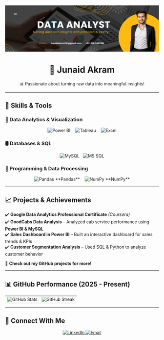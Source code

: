 ![logo](https://github.com/JunaidAkram0/Junaid-Akram-/blob/main/banner2.png)
<h1 align="center">👋 Junaid Akram</h1>

<p align="center">
  📊 Passionate about turning raw data into meaningful insights!
</p>

---

## 🚀 Skills & Tools  

### 📌 Data Analytics & Visualization  
<p align="center">
  <img src="https://img.icons8.com/color/50/power-bi.png" alt="Power BI"/>  &nbsp;&nbsp;
  <img src="https://img.icons8.com/color/50/tableau-software.png" alt="Tableau"/> &nbsp;&nbsp;
  <img src="https://img.icons8.com/color/50/microsoft-excel-2019.png" alt="Excel"/> 
</p>

### 🛢 Databases & SQL  
<p align="center">
  <img src="https://img.icons8.com/color/50/mysql.png" alt="MySQL"/>&nbsp;&nbsp;
  <img src="https://img.icons8.com/color/50/microsoft-sql-server.png" alt="MS SQL"/>  
</p>

### 🐍 Programming & Data Processing  
<p align="center">
  <img src="https://img.icons8.com/color/50/pandas.png" alt="Pandas"/> **Pandas** &nbsp;&nbsp;
  <img src="https://img.icons8.com/color/50/numpy.png" alt="NumPy"/> **NumPy**
</p>

---

## 📈 Projects & Achievements  

✔️ **Google Data Analytics Professional Certificate** *(Coursera)*  
✔️ **GoodCabs Data Analysis** – Analyzed cab service performance using **Power BI & MySQL**  
✔️ **Sales Dashboard in Power BI** – Built an interactive dashboard for sales trends & KPIs  
✔️ **Customer Segmentation Analysis** – Used SQL & Python to analyze customer behavior  

📌 **Check out my GitHub projects for more!**  

---

## 📊 **GitHub Performance (2025 - Present)**  

<div align="center">

<table>
  <tr>
    <td><img src="https://github-readme-stats.vercel.app/api?username=JunaidAkram0&show_icons=true&theme=dark&hide_border=true" alt="GitHub Stats"/></td>
    <td><img src="https://streak-stats.demolab.com?user=JunaidAkram0&theme=dark&hide_border=true" alt="GitHub Streak"/></td>
  </tr>
</table>

</div>




---

## 🔗 **Connect With Me**  

<div align="center">

<a href="https://www.linkedin.com/in/junaid-akram-data-analyst/" target="_blank">
<img src="https://img.icons8.com/fluency/50/xuvGCOXi8Wyg/linkedin.png" alt="LinkedIn" title="LinkedIn"/>
</a>

<a href="mailto:Junaidakram9k@gmail.com">
<img src="https://img.icons8.com/fluency/50/s4DpjivRujxq/mail.png" alt="Email" title="Email"/>
</a>

</div>
